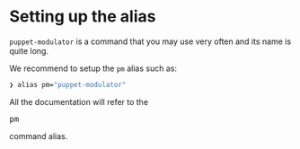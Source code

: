 # Setting up the alias

`puppet-modulator` is a command that you may use very often and its name is quite long.

We recommend to setup the `pm` alias such as:

```bash
❯ alias pm="puppet-modulator"
```

<div class="alert alert-primary">
<i class="fas fa-info-circle"></i>
All the documentation will refer to the <pre>pm</pre> command alias.
</div>
